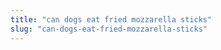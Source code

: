 ```yaml
---
title: "can dogs eat fried mozzarella sticks"
slug: "can-dogs-eat-fried-mozzarella-sticks"
---
```


